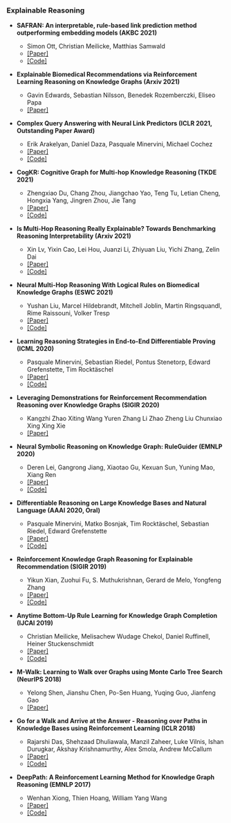 
### Explainable Reasoning

- **SAFRAN: An interpretable, rule-based link prediction method outperforming embedding models (AKBC 2021)**
  - Simon Ott, Christian Meilicke, Matthias Samwald
  - [[Paper]](https://arxiv.org/pdf/2109.08002.pdf)
  - [[Code]](https://github.com/OpenBioLink/SAFRAN)

- **Explainable Biomedical Recommendations via Reinforcement Learning Reasoning on Knowledge Graphs (Arxiv 2021)**
  - Gavin Edwards, Sebastian Nilsson, Benedek Rozemberczki, Eliseo Papa
  - [[Paper]](https://arxiv.org/abs/2111.10625)
  
- **Complex Query Answering with Neural Link Predictors (ICLR 2021, Outstanding Paper Award)**
  - Erik Arakelyan, Daniel Daza, Pasquale Minervini, Michael Cochez
  - [[Paper]](https://arxiv.org/abs/2011.03459)
  - [[Code]](https://github.com/uclnlp/cqd)

- **CogKR: Cognitive Graph for Multi-hop Knowledge Reasoning (TKDE 2021)**
  - Zhengxiao Du, Chang Zhou, Jiangchao Yao, Teng Tu, Letian Cheng, Hongxia Yang, Jingren Zhou, Jie Tang
  - [[Paper]](https://ieeexplore.ieee.org/document/9512424)
  - [[Code]](https://github.com/THUDM/CogKR)

- **Is Multi-Hop Reasoning Really Explainable? Towards Benchmarking Reasoning Interpretability (Arxiv 2021)**
  - Xin Lv, Yixin Cao, Lei Hou, Juanzi Li, Zhiyuan Liu, Yichi Zhang, Zelin Dai
  - [[Paper]](https://arxiv.org/abs/2104.06751)
  - [[Code]](https://github.com/THU-KEG/BIMR)

- **Neural Multi-Hop Reasoning With Logical Rules on Biomedical Knowledge Graphs (ESWC 2021)**
  - Yushan Liu, Marcel Hildebrandt, Mitchell Joblin, Martin Ringsquandl, Rime Raissouni, Volker Tresp
  - [[Paper]](https://openreview.net/forum?id=ncLDBiIv2n)
  - [[Code]](https://github.com/liu-yushan/PoLo)

- **Learning Reasoning Strategies in End-to-End Differentiable Proving (ICML 2020)**
  - Pasquale Minervini, Sebastian Riedel, Pontus Stenetorp, Edward Grefenstette, Tim Rocktäschel
  - [[Paper]](https://arxiv.org/abs/2007.06477)
  - [[Code]](https://github.com/uclnlp/ctp)

- **Leveraging Demonstrations for Reinforcement Recommendation Reasoning over Knowledge Graphs (SIGIR 2020)** 
  - Kangzhi Zhao Xiting Wang Yuren Zhang Li Zhao Zheng Liu Chunxiao Xing Xing Xie
  - [[Paper]](https://www.microsoft.com/en-us/research/publication/leveraging-demonstrations-for-reinforcement-recommendation-reasoning-over-knowledge-graphs/)

- **Neural Symbolic Reasoning on Knowledge Graph: RuleGuider (EMNLP 2020)**
  - Deren Lei, Gangrong Jiang, Xiaotao Gu, Kexuan Sun, Yuning Mao, Xiang Ren
  - [[Paper]](https://arxiv.org/abs/2005.00571)
  - [[Code]](https://github.com/derenlei/KG-RuleGuider)

- **Differentiable Reasoning on Large Knowledge Bases and Natural Language (AAAI 2020, Oral)**
  - Pasquale Minervini, Matko Bosnjak, Tim Rocktäschel, Sebastian Riedel, Edward Grefenstette
  - [[Paper]](https://arxiv.org/abs/1912.10824)
  - [[Code]](https://github.com/uclnlp/gntp)

- **Reinforcement Knowledge Graph Reasoning for Explainable Recommendation (SIGIR 2019)**
  - Yikun Xian, Zuohui Fu, S. Muthukrishnan, Gerard de Melo, Yongfeng Zhang
  - [[Paper]](https://arxiv.org/abs/1906.05237)
  - [[Code]](https://github.com/orcax/PGPR)

- **Anytime Bottom-Up Rule Learning for Knowledge Graph Completion (IJCAI 2019)**
  - Christian Meilicke, Melisachew Wudage Chekol, Daniel Ruffinell, Heiner Stuckenschmidt
  - [[Paper]](https://www.ijcai.org/Proceedings/2019/0435.pdf)
  - [[Code]](https://web.informatik.uni-mannheim.de/AnyBURL/)

- **M-Walk: Learning to Walk over Graphs using Monte Carlo Tree Search (NeurIPS 2018)**
  - Yelong Shen, Jianshu Chen, Po-Sen Huang, Yuqing Guo, Jianfeng Gao
  - [[Paper]](https://proceedings.neurips.cc/paper/2018/hash/c6f798b844366ccd65d99bc7f31e0e02-Abstract.html)

- **Go for a Walk and Arrive at the Answer - Reasoning over Paths in Knowledge Bases using Reinforcement Learning (ICLR 2018)**
  - Rajarshi Das, Shehzaad Dhuliawala, Manzil Zaheer, Luke Vilnis, Ishan Durugkar, Akshay Krishnamurthy, Alex Smola, Andrew McCallum
  - [[Paper]](https://arxiv.org/abs/1711.05851)
  - [[Code]](https://github.com/shehzaadzd/MINERVA)

- **DeepPath: A Reinforcement Learning Method for Knowledge Graph Reasoning (EMNLP 2017)**
  - Wenhan Xiong, Thien Hoang, William Yang Wang
  - [[Paper]](https://arxiv.org/abs/1707.06690)
  - [[Code]](https://github.com/xwhan/DeepPath)
